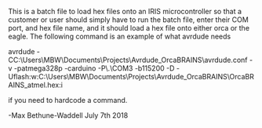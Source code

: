 
This is a batch file to load hex files onto an IRIS microcontroller
so that a customer or user should simply have to run the batch file,
enter their COM port, and hex file name, and it should load a hex file
onto either orca or the eagle. The following command is an example of
what avrdude needs

avrdude -CC:\Users\MBW\Documents\Projects\Avrdude_OrcaBRAINS\avrdude.conf -v -patmega328p -carduino -P\\.\COM3 -b115200 -D -Uflash:w:C:\Users\MBW\Documents\Projects\Avrdude_OrcaBRAINS\OrcaBRAINS_atmel.hex:i

if you need to hardcode a command.

-Max Bethune-Waddell July 7th 2018

